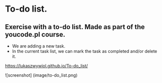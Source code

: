 # To-do list.

## Exercise with a to-do list. Made as part of the youcode.pl course.

- We are adding a new task.
- In the current task list, we can mark the task as completed and/or delete it.

https://lukaszwywiol.github.io/To-do_list/

![screenshot] (image/to-do_list.png)

